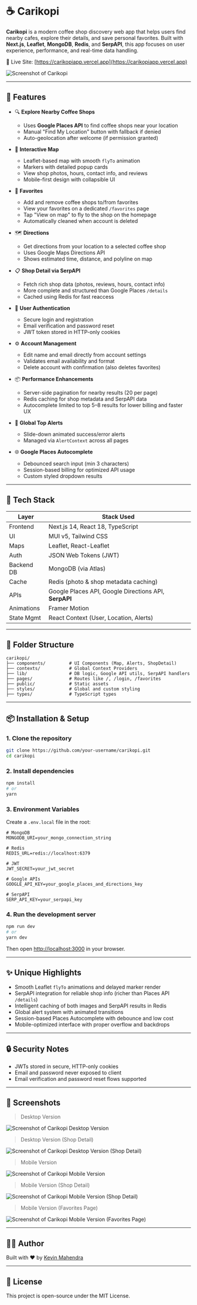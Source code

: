 # ☕ Carikopi

**Carikopi** is a modern coffee shop discovery web app that helps users find nearby cafes, explore their details, and save personal favorites. Built with **Next.js**, **Leaflet**, **MongoDB**, **Redis**, and **SerpAPI**, this app focuses on user experience, performance, and real-time data handling.


🔗 Live Site: [https://carikopiapp.vercel.app](https://carikopiapp.vercel.app)

![Screenshot of Carikopi](https://github.com/user-attachments/assets/7ecdb21b-bccc-413c-92d8-8d4f9d03b861)

---

## 🌟 Features

- 🔍 **Explore Nearby Coffee Shops**
  - Uses **Google Places API** to find coffee shops near your location
  - Manual "Find My Location" button with fallback if denied
  - Auto-geolocation after welcome (if permission granted)

- 🧭 **Interactive Map**
  - Leaflet-based map with smooth `flyTo` animation
  - Markers with detailed popup cards
  - View shop photos, hours, contact info, and reviews
  - Mobile-first design with collapsible UI

- 💖 **Favorites**
  - Add and remove coffee shops to/from favorites
  - View your favorites on a dedicated `/favorites` page
  - Tap "View on map" to fly to the shop on the homepage
  - Automatically cleaned when account is deleted

- 🗺️ **Directions**
  - Get directions from your location to a selected coffee shop
  - Uses Google Maps Directions API
  - Shows estimated time, distance, and polyline on map

- 📋 **Shop Detail via SerpAPI**
  - Fetch rich shop data (photos, reviews, hours, contact info)
  - More complete and structured than Google Places `/details`
  - Cached using Redis for fast reaccess

- 🔐 **User Authentication**
  - Secure login and registration
  - Email verification and password reset
  - JWT token stored in HTTP-only cookies

- ⚙️ **Account Management**
  - Edit name and email directly from account settings
  - Validates email availability and format
  - Delete account with confirmation (also deletes favorites)

- 📦 **Performance Enhancements**
  - Server-side pagination for nearby results (20 per page)
  - Redis caching for shop metadata and SerpAPI data
  - Autocomplete limited to top 5–8 results for lower billing and faster UX

- 🎉 **Global Top Alerts**
  - Slide-down animated success/error alerts
  - Managed via `AlertContext` across all pages

- 🌐 **Google Places Autocomplete**
  - Debounced search input (min 3 characters)
  - Session-based billing for optimized API usage
  - Custom styled dropdown results

---

## 🧠 Tech Stack

| Layer        | Stack Used                            |
|--------------|----------------------------------------|
| Frontend     | Next.js 14, React 18, TypeScript       |
| UI           | MUI v5, Tailwind CSS                   |
| Maps         | Leaflet, React-Leaflet                 |
| Auth         | JSON Web Tokens (JWT)                  |
| Backend DB   | MongoDB (via Atlas)                    |
| Cache        | Redis (photo & shop metadata caching)  |
| APIs         | Google Places API, Google Directions API, **SerpAPI** |
| Animations   | Framer Motion                          |
| State Mgmt   | React Context (User, Location, Alerts) |

---

## 📁 Folder Structure

```
carikopi/
├── components/         # UI Components (Map, Alerts, ShopDetail)
├── contexts/           # Global Context Providers
├── lib/                # DB logic, Google API utils, SerpAPI handlers
├── pages/              # Routes like /, /login, /favorites
├── public/             # Static assets
├── styles/             # Global and custom styling
├── types/              # TypeScript types
```

---

## 📦 Installation & Setup

### 1. Clone the repository

```bash
git clone https://github.com/your-username/carikopi.git
cd carikopi
```

### 2. Install dependencies

```bash
npm install
# or
yarn
```

### 3. Environment Variables

Create a `.env.local` file in the root:

```env
# MongoDB
MONGODB_URI=your_mongo_connection_string

# Redis
REDIS_URL=redis://localhost:6379

# JWT
JWT_SECRET=your_jwt_secret

# Google APIs
GOOGLE_API_KEY=your_google_places_and_directions_key

# SerpAPI
SERP_API_KEY=your_serpapi_key
```

### 4. Run the development server

```bash
npm run dev
# or
yarn dev
```

Then open [http://localhost:3000](http://localhost:3000) in your browser.

---

## ✨ Unique Highlights

- Smooth Leaflet `flyTo` animations and delayed marker render
- SerpAPI integration for reliable shop info (richer than Places API `/details`)
- Intelligent caching of both images and SerpAPI results in Redis
- Global alert system with animated transitions
- Session-based Places Autocomplete with debounce and low cost
- Mobile-optimized interface with proper overflow and backdrops

---

## 🔒 Security Notes

- JWTs stored in secure, HTTP-only cookies
- Email and password never exposed to client
- Email verification and password reset flows supported

---

## 📸 Screenshots

> Desktop Version

![Screenshot of Carikopi Desktop Version](https://github.com/user-attachments/assets/054b2f25-2b78-4211-a5e2-050d8e219a13)

> Desktop Version (Shop Detail)

![Screenshot of Carikopi Desktop Version (Shop Detail)](https://github.com/user-attachments/assets/cbb083f8-75a7-4edd-8dec-e4f976937077)

> Mobile Version

![Screenshot of Carikopi Mobile Version](https://github.com/user-attachments/assets/b9afac4b-18b1-42b7-8c48-4d7d08904e00)

> Mobile Version (Shop Detail)

![Screenshot of Carikopi Mobile Version (Shop Detail)](https://github.com/user-attachments/assets/da266c2c-95ae-41f9-9db4-e08ed8f553f5)

> Mobile Version (Favorites Page)

![Screenshot of Carikopi Mobile Version (Favorites Page)](https://github.com/user-attachments/assets/91b82889-1da3-4734-b7ee-51933aac60b6)

---

## 🧑‍💻 Author

Built with ❤️ by [Kevin Mahendra](https://github.com/thekevinkun)

---

## 📄 License

This project is open-source under the MIT License.
